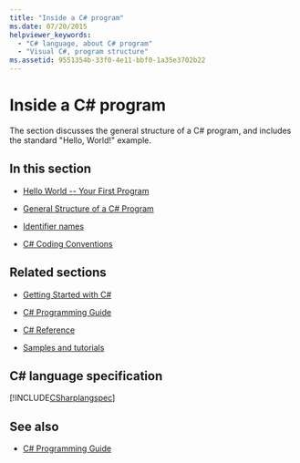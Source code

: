 ```yaml
---
title: "Inside a C# program"
ms.date: 07/20/2015
helpviewer_keywords: 
  - "C# language, about C# program"
  - "Visual C#, program structure"
ms.assetid: 9551354b-33f0-4e11-bbf0-1a35e3702b22
---
```

# Inside a C# program

The section discusses the general structure of a C# program, and includes the standard "Hello, World!" example.

## In this section

- [Hello World -- Your First Program](hello-world-your-first-program.md)

- [General Structure of a C# Program](general-structure-of-a-csharp-program.md)

- [Identifier names](identifier-names.md)

- [C# Coding Conventions](coding-conventions.md)

## Related sections

- [Getting Started with C#](../../getting-started/index.md)

- [C# Programming Guide](../../programming-guide/index.md)

- [C# Reference](../../language-reference/index.md)

- [Samples and tutorials](../../../samples-and-tutorials/index.md)

## C# language specification

[!INCLUDE[CSharplangspec](~/includes/csharplangspec-md.md)]

## See also

- [C# Programming Guide](../../programming-guide/index.md)
